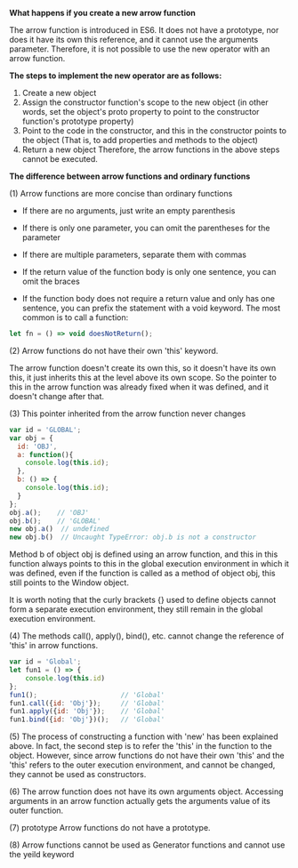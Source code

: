 **What happens if you create a new arrow function**

The arrow function is introduced in ES6. It does not have a prototype, nor does it have its own this reference, and it cannot use the arguments parameter. Therefore, it is not possible to use the new operator with an arrow function.

**The steps to implement the new operator are as follows:**

1. Create a new object
2. Assign the constructor function's scope to the new object (in other words, set the object's proto property to point to the constructor function's prototype property)
3. Point to the code in the constructor, and this in the constructor points to the object (That is, to add properties and methods to the object)
4. Return a new object
Therefore, the arrow functions in the above steps cannot be executed.

**The difference between arrow functions and ordinary functions**

(1) Arrow functions are more concise than ordinary functions

- If there are no arguments, just write an empty parenthesis

- If there is only one parameter, you can omit the parentheses for the parameter

- If there are multiple parameters, separate them with commas
- If the return value of the function body is only one sentence, you can omit the braces
- If the function body does not require a return value and only has one sentence, you can prefix the statement with a void keyword. The most common is to call a function:

```javascript
let fn = () => void doesNotReturn();
```

(2) Arrow functions do not have their own 'this' keyword. 

The arrow function doesn't create its own this, so it doesn't have its own this, it just inherits this at the level above its own scope. So the pointer to this in the arrow function was already fixed when it was defined, and it doesn't change after that.

(3) This pointer inherited from the arrow function never changes

```javascript
var id = 'GLOBAL';
var obj = {
  id: 'OBJ',
  a: function(){
    console.log(this.id);
  },
  b: () => {
    console.log(this.id);
  }
};
obj.a();    // 'OBJ'
obj.b();    // 'GLOBAL'
new obj.a()  // undefined
new obj.b()  // Uncaught TypeError: obj.b is not a constructor
```

Method b of object obj is defined using an arrow function, and this in this function always points to this in the global execution environment in which it was defined, even if the function is called as a method of object obj, this still points to the Window object.

It is worth noting that the curly brackets {} used to define objects cannot form a separate execution environment, they still remain in the global execution environment.

(4) The methods call(), apply(), bind(), etc. cannot change the reference of 'this' in arrow functions.

```javascript
var id = 'Global';
let fun1 = () => {
    console.log(this.id)
};
fun1();                     // 'Global'
fun1.call({id: 'Obj'});     // 'Global'
fun1.apply({id: 'Obj'});    // 'Global'
fun1.bind({id: 'Obj'})();   // 'Global'
```

(5) The process of constructing a function with 'new' has been explained above. In fact, the second step is to refer the 'this' in the function to the object. However, since arrow functions do not have their own 'this' and the 'this' refers to the outer execution environment, and cannot be changed, they cannot be used as constructors.

(6) The arrow function does not have its own arguments object. Accessing arguments in an arrow function actually gets the arguments value of its outer function.

(7) prototype
Arrow functions do not have a prototype.

(8) Arrow functions cannot be used as Generator functions and cannot use the yeild keyword